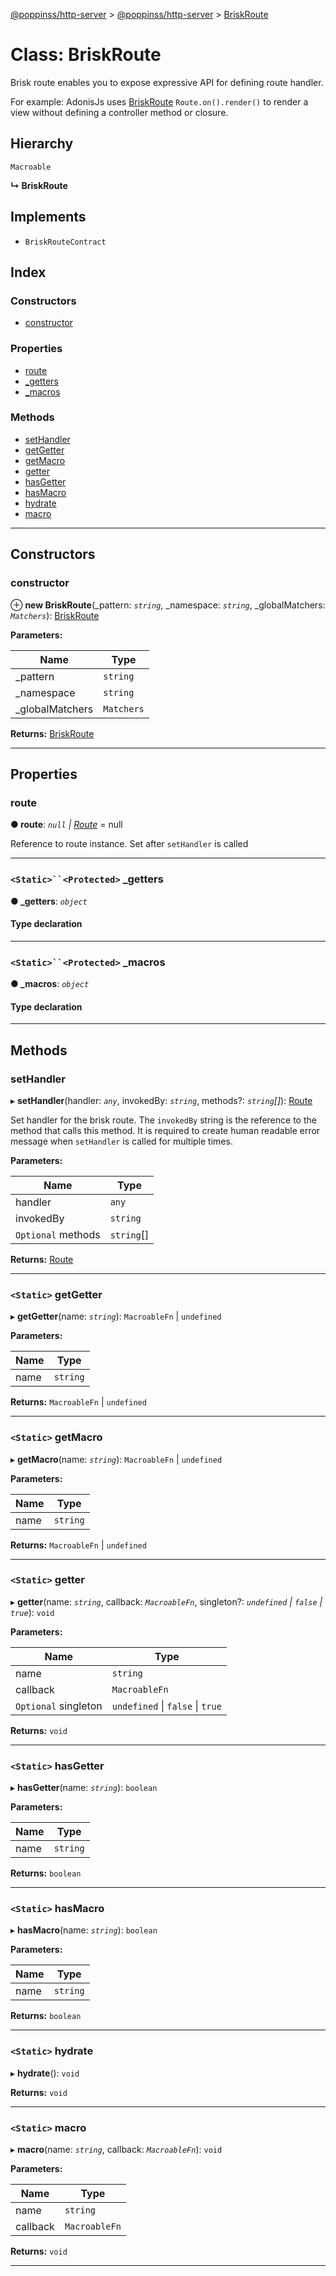[@poppinss/http-server](../README.md) > [@poppinss/http-server](../modules/_poppinss_http_server.md) > [BriskRoute](../classes/_poppinss_http_server.briskroute.md)

# Class: BriskRoute

Brisk route enables you to expose expressive API for defining route handler.

For example: AdonisJs uses [BriskRoute](_poppinss_http_server.briskroute.md) `Route.on().render()` to render a view without defining a controller method or closure.

## Hierarchy

 `Macroable`

**↳ BriskRoute**

## Implements

* `BriskRouteContract`

## Index

### Constructors

* [constructor](_poppinss_http_server.briskroute.md#constructor)

### Properties

* [route](_poppinss_http_server.briskroute.md#route)
* [_getters](_poppinss_http_server.briskroute.md#_getters)
* [_macros](_poppinss_http_server.briskroute.md#_macros)

### Methods

* [setHandler](_poppinss_http_server.briskroute.md#sethandler)
* [getGetter](_poppinss_http_server.briskroute.md#getgetter)
* [getMacro](_poppinss_http_server.briskroute.md#getmacro)
* [getter](_poppinss_http_server.briskroute.md#getter)
* [hasGetter](_poppinss_http_server.briskroute.md#hasgetter)
* [hasMacro](_poppinss_http_server.briskroute.md#hasmacro)
* [hydrate](_poppinss_http_server.briskroute.md#hydrate)
* [macro](_poppinss_http_server.briskroute.md#macro)

---

## Constructors

<a id="constructor"></a>

###  constructor

⊕ **new BriskRoute**(_pattern: *`string`*, _namespace: *`string`*, _globalMatchers: *`Matchers`*): [BriskRoute](_poppinss_http_server.briskroute.md)

**Parameters:**

| Name | Type |
| ------ | ------ |
| _pattern | `string` |
| _namespace | `string` |
| _globalMatchers | `Matchers` |

**Returns:** [BriskRoute](_poppinss_http_server.briskroute.md)

___

## Properties

<a id="route"></a>

###  route

**● route**: *`null` \| [Route](_poppinss_http_server.route.md)* =  null

Reference to route instance. Set after `setHandler` is called

___
<a id="_getters"></a>

### `<Static>``<Protected>` _getters

**● _getters**: *`object`*

#### Type declaration

___
<a id="_macros"></a>

### `<Static>``<Protected>` _macros

**● _macros**: *`object`*

#### Type declaration

___

## Methods

<a id="sethandler"></a>

###  setHandler

▸ **setHandler**(handler: *`any`*, invokedBy: *`string`*, methods?: *`string`[]*): [Route](_poppinss_http_server.route.md)

Set handler for the brisk route. The `invokedBy` string is the reference to the method that calls this method. It is required to create human readable error message when `setHandler` is called for multiple times.

**Parameters:**

| Name | Type |
| ------ | ------ |
| handler | `any` |
| invokedBy | `string` |
| `Optional` methods | `string`[] |

**Returns:** [Route](_poppinss_http_server.route.md)

___
<a id="getgetter"></a>

### `<Static>` getGetter

▸ **getGetter**(name: *`string`*): `MacroableFn` \| `undefined`

**Parameters:**

| Name | Type |
| ------ | ------ |
| name | `string` |

**Returns:** `MacroableFn` \| `undefined`

___
<a id="getmacro"></a>

### `<Static>` getMacro

▸ **getMacro**(name: *`string`*): `MacroableFn` \| `undefined`

**Parameters:**

| Name | Type |
| ------ | ------ |
| name | `string` |

**Returns:** `MacroableFn` \| `undefined`

___
<a id="getter"></a>

### `<Static>` getter

▸ **getter**(name: *`string`*, callback: *`MacroableFn`*, singleton?: *`undefined` \| `false` \| `true`*): `void`

**Parameters:**

| Name | Type |
| ------ | ------ |
| name | `string` |
| callback | `MacroableFn` |
| `Optional` singleton | `undefined` \| `false` \| `true` |

**Returns:** `void`

___
<a id="hasgetter"></a>

### `<Static>` hasGetter

▸ **hasGetter**(name: *`string`*): `boolean`

**Parameters:**

| Name | Type |
| ------ | ------ |
| name | `string` |

**Returns:** `boolean`

___
<a id="hasmacro"></a>

### `<Static>` hasMacro

▸ **hasMacro**(name: *`string`*): `boolean`

**Parameters:**

| Name | Type |
| ------ | ------ |
| name | `string` |

**Returns:** `boolean`

___
<a id="hydrate"></a>

### `<Static>` hydrate

▸ **hydrate**(): `void`

**Returns:** `void`

___
<a id="macro"></a>

### `<Static>` macro

▸ **macro**(name: *`string`*, callback: *`MacroableFn`*): `void`

**Parameters:**

| Name | Type |
| ------ | ------ |
| name | `string` |
| callback | `MacroableFn` |

**Returns:** `void`

___

